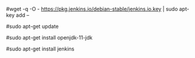 #wget -q -O - https://pkg.jenkins.io/debian-stable/jenkins.io.key | sudo apt-key add –

#sudo apt-get update

#sudo apt-get install openjdk-11-jdk

#sudo apt-get install jenkins

